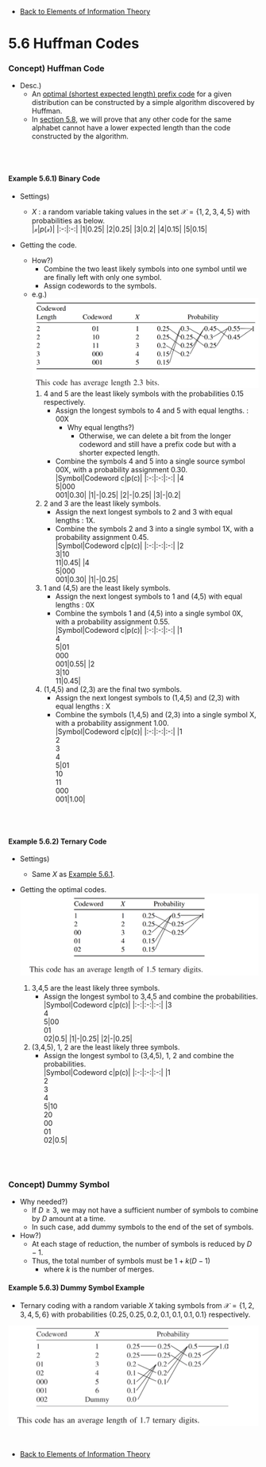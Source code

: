 * [Back to Elements of Information Theory](../../main.md)

# 5.6 Huffman Codes

### Concept) Huffman Code
- Desc.)
  - An [optimal (shortest expected length) prefix code](../03/note.md#53-optimal-codes) for a given distribution can be constructed by a simple algorithm discovered by Huffman.
  - In [section 5.8](../08/note.md), we will prove that any other code for the same alphabet cannot have a lower expected length than the code constructed by the algorithm.

<br><br>

#### Example 5.6.1) Binary Code
- Settings)
  - $`X`$ : a random variable taking values in the set $`\mathcal{X} = \{1,2,3,4,5\}`$ with probabilities as below.   
    |$`\mathcal{x}`$|$`p(\mathcal{x})`$|
    |:-:|:-:|
    |1|0.25|
    |2|0.25|
    |3|0.2|
    |4|0.15|
    |5|0.15|


- Getting the code.
  - How?)
    - Combine the two least likely symbols into one symbol until we are finally left with only one symbol.
    - Assign codewords to the symbols.
  - e.g.)    
    ![](images/001.png)
    1. 4 and 5 are the least likely symbols with the probabilities 0.15 respectively.
       - Assign the longest symbols to 4 and 5 with equal lengths. : 00X
         - Why equal lengths?) 
           - Otherwise, we can delete a bit from the longer codeword and still have a prefix code but with a shorter expected length.
       - Combine the symbols 4 and 5 into a single source symbol 00X, with a probability assignment 0.30.   
         |Symbol|Codeword c|p(c)|
         |:-:|:-:|:-:|
         |4<br>5|000<br>001|0.30|
         |1|-|0.25|
         |2|-|0.25|
         |3|-|0.2|
    2. 2 and 3 are the least likely symbols.
       - Assign the next longest symbols to 2 and 3 with equal lengths : 1X.
       - Combine the symbols 2 and 3 into a single symbol 1X, with a probability assignment 0.45.   
         |Symbol|Codeword c|p(c)|
         |:-:|:-:|:-:|
         |2<br>3|10<br>11|0.45|
         |4<br>5|000<br>001|0.30|
         |1|-|0.25|
    3. 1 and (4,5) are the least likely symbols.
       - Assign the next longest symbols to 1 and (4,5) with equal lengths : 0X
       - Combine the symbols 1 and (4,5) into a single symbol 0X, with a probability assignment 0.55.   
         |Symbol|Codeword c|p(c)|
         |:-:|:-:|:-:|
         |1<br>4<br>5|01<br>000<br>001|0.55|
         |2<br>3|10<br>11|0.45|
    4. (1,4,5) and (2,3) are the final two symbols.
       - Assign the next longest symbols to (1,4,5) and (2,3) with equal lengths : X
       - Combine the symbols (1,4,5) and (2,3) into a single symbol X, with a probability assignment 1.00.   
         |Symbol|Codeword c|p(c)|
         |:-:|:-:|:-:|
         |1<br>2<br>3<br>4<br>5|01<br>10<br>11<br>000<br>001|1.00|

<br><br>

#### Example 5.6.2) Ternary Code
- Settings)
  - Same $`X`$ as [Example 5.6.1](#example-561-binary-code).


- Getting the optimal codes.   
  ![](images/002.png)
  1. 3,4,5 are the least likely three symbols.
     - Assign the longest symbol to 3,4,5 and combine the probabilities.   
       |Symbol|Codeword c|p(c)|
       |:-:|:-:|:-:|
       |3<br>4<br>5<b4>|00<br>01<br>02|0.5|
       |1|-|0.25|
       |2|-|0.25|
  2. (3,4,5), 1, 2 are the least likely three symbols.
     - Assign the longest symbol to (3,4,5), 1, 2 and combine the probabilities.   
       |Symbol|Codeword c|p(c)|
       |:-:|:-:|:-:|
       |1<br>2<br>3<br>4<br>5<b4>|10<br>20<br>00<br>01<br>02|0.5|

<br><br>

### Concept) Dummy Symbol
- Why needed?)
  - If $`D \ge 3`$, we may not have a sufficient number of symbols to combine by $`D`$ amount at a time.
  - In such case, add dummy symbols to the end of the set of symbols.
- How?)
  - At each stage of reduction, the number of symbols is reduced by $`D-1`$.
  - Thus, the total number of symbols must be $`1+k(D-1)`$
    - where $`k`$ is the number of merges.

#### Example 5.6.3) Dummy Symbol Example
- Ternary coding with a random variable $`X`$ taking symbols from $`\mathcal{X} = \{1,2,3,4,5,6\}`$ with probabilities $`\{0.25, 0.25, 0.2, 0.1, 0.1, 0.1, 0.1\}`$ respectively.

![](images/003.png)



<br>

* [Back to Elements of Information Theory](../../main.md)